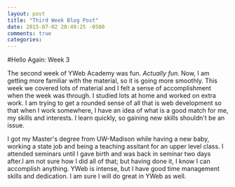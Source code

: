 ```yaml
---
layout: post
title: "Third Week Blog Post"
date: 2015-07-02 20:49:25 -0500
comments: true
categories: 
---
```

#Hello Again: Week 3

The second week of YWeb Academy was fun.  *Actually fun.*  Now, I am getting more familiar with the material, so it is going more smoothly.  This week we covered lots of material and I felt a sense of accomplishment when the week was through.  I studied lots at home and worked on extra work.  I am trying to get a rounded sense of all that is web development so that when I work somewhere, I have an idea of what is a good match for me, my skills and interests.  I learn quickly, so gaining new skills shouldn't be an issue.  

I got my Master's degree from UW-Madison while having a new baby, working a state job and being a teaching assitant for an upper level class.  I attended seminars until I gave birth and was back in seminar two days after.I am not sure how I did all of that; but having done it, I know I can accomplish anything.  YWeb is intense, but I have good time management skills and dedication.  I am sure I will do great in YWeb as well.